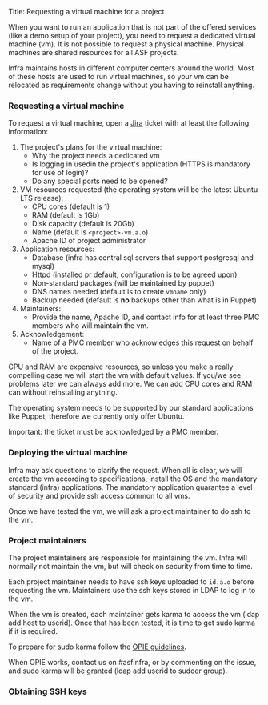Title: Requesting a virtual machine for a project

When you want to run an application that is not part of the offered services (like a demo setup of your project), you need to request a dedicated virtual machine (vm). It is not possible to request a physical machine. Physical machines are shared resources for all ASF projects.

Infra maintains hosts in different computer centers around the world. Most of these hosts are used to run virtual machines, so your vm can be relocated as requirements change without you having to reinstall anything.

### Requesting a virtual machine ###

To request a virtual machine, open a <a href="https://issues.apache.org/jira/browse/INFRA" target="_blank">Jira</a> ticket with at least the following information:

1. The project's plans for the virtual machine:
    - Why the project needs a dedicated vm
    - Is logging in usedin the project's application (HTTPS is mandatory for use of login)?
    - Do any special ports need to be opened?
2. VM resources requested (the operating system will be the latest Ubuntu LTS release):
    - CPU cores (default is 1)
    - RAM (default is 1Gb)
    - Disk capacity (default is 20Gb)
    - Name (default is `<project>-vm.a.o`)
    - Apache ID of project administrator
3. Application resources:
    - Database (infra has central sql servers that support postgresql and mysql)
    - Httpd (installed pr default, configuration is to be agreed upon)
    - Non-standard packages (will be maintained by puppet)
    - DNS names needed (default is to create `vmname` only)
    - Backup needed (default is **no** backups other than what is in Puppet)
4. Maintainers:
    - Provide the name, Apache ID, and contact info for at least three PMC members who will maintain the vm.
5. Acknowledgement:
    - Name of a PMC member who acknowledges this request on behalf of the project.

CPU and RAM are expensive resources, so unless you make a really compelling case we will start the vm with default values. If you/we see problems later we can always add more. We can add CPU cores and RAM can without reinstalling anything.

The operating system needs to be supported by our standard applications like Puppet, therefore we currently only offer Ubuntu.

Important: the ticket must be acknowledged by a PMC member.

### Deploying the virtual machine ###

Infra may ask questions to clarify the request. When all is clear, we will create the vm according to specifications, install the OS and the mandatory standard (infra) applications. The mandatory application guarantee a level of security and provide ssh access common to all vms.

Once we have tested the vm, we will ask a project maintainer to do ssh to the vm.

### Project maintainers ###

The project maintainers are responsible for maintaining the vm. Infra will normally not maintain the vm, but will check on security from time to time.

Each project maintainer needs to have ssh keys uploaded to `id.a.o` before requesting the vm. Maintainers use the ssh keys stored in LDAP to log in to the vm.

When the vm is created, each maintainer gets karma to access the vm (ldap add host to userid). Once that has been tested, it is time to get sudo karma if it is required.

To prepare for sudo karma follow the <a href="https://reference.apache.org/committer/opie" target="_blank">OPIE guidelines</a>.

When OPIE works, contact us on #asfinfra, or by commenting on the issue, and sudo karma will be granted (ldap add userid to sudoer group).

### Obtaining SSH keys ###


